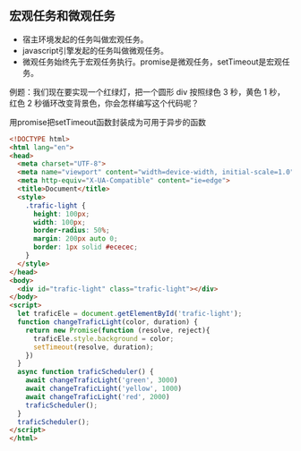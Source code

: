 ## 宏观任务和微观任务
- 宿主环境发起的任务叫做宏观任务。
- javascript引擎发起的任务叫做微观任务。
- 微观任务始终先于宏观任务执行。promise是微观任务，setTimeout是宏观任务。

例题：我们现在要实现一个红绿灯，把一个圆形 div 按照绿色 3 秒，黄色 1 秒，红色 2 秒循环改变背景色，你会怎样编写这个代码呢？

用promise把setTimeout函数封装成为可用于异步的函数

``` html
<!DOCTYPE html>
<html lang="en">
<head>
  <meta charset="UTF-8">
  <meta name="viewport" content="width=device-width, initial-scale=1.0">
  <meta http-equiv="X-UA-Compatible" content="ie=edge">
  <title>Document</title>
  <style>
    .trafic-light {
      height: 100px;
      width: 100px;
      border-radius: 50%;
      margin: 200px auto 0;
      border: 1px solid #ececec;
    }
  </style>
</head>
<body>
  <div id="trafic-light" class="trafic-light"></div>
</body>
<script>
  let traficEle = document.getElementById('trafic-light');
  function changeTraficLight(color, duration) {
    return new Promise(function (resolve, reject){
      traficEle.style.background = color;
      setTimeout(resolve, duration);
    })
  }
  async function traficScheduler() {
    await changeTraficLight('green', 3000)
    await changeTraficLight('yellow', 1000)
    await changeTraficLight('red', 2000)
    traficScheduler();
  }
  traficScheduler();
</script>
</html>
```
